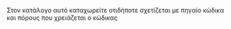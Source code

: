 Στον κατάλογο αυτό καταχωρείτε οτιδήποτε σχετίζεται 
με πηγαίο κώδικα και πόρους που χρειάζεται ο κώδικας
